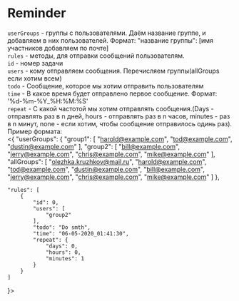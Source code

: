 # Reminder
`userGroups` - группы с пользователями. Даём название группе, и добавляем в них пользователей. Формат: "название группы": [имя участников добавляем по почте]  
`rules` - методы, для отправки сообщений пользователям.   
`id` - номер задачи   
`users` - кому отправляем сообщения. Перечисляем группы(allGroups если хотим всем)   
`todo` - Сообщение, которое мы хотим отправить пользователям   
`time` - В какое время будет отправлено первое сообщение. Формат: '%d-%m-%Y_%H:%M:%S'   
`repeat` - С какой частотой мы хотим отправлять сообщения.(Days - отправлять раз в n дней, hours - отправлять раз в n часов, minutes - раз в n минут, none - если хотим, чтобы сообщение отправилось одинь раз).
Пример формата:  
<{
    "userGroups": {
        "group1": [
            "harold@example.com",
            "tod@example.com",
            "dustin@example.com"
        ],
        "group2": [
            "bill@example.com",
            "jerry@example.com",
            "chris@example.com",
            "mike@example.com"
        ],
        "allGroups": [
            "olezhka.kruzhkov@mail.ru",
            "harold@example.com",
            "tod@example.com",
            "dustin@example.com",
            "bill@example.com",
            "jerry@example.com",
            "chris@example.com",
            "mike@example.com"
        ]
    },

    "rules": [
        {
            "id": 0,
            "users": [
                "group2"
            ],
            "todo": "Do smth",
            "time": "06-05-2020_01:41:30",
            "repeat": {
                "days": 0,
                "hours": 0,
                "minutes": 1
            }
        }
    ]
}>
